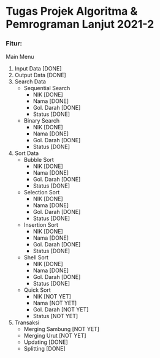 # Tugas Projek Algoritma & Pemrograman Lanjut 2021-2

### Fitur:

Main Menu

 1. Input Data [DONE]
 2. Output Data [DONE]
 3. Search Data
	 - Sequential Search
		 - NIK [DONE]
		 - Nama [DONE]
		 - Gol. Darah [DONE]	
		 - Status [DONE]
	 - Binary Search
		 - NIK [DONE]
		 - Nama [DONE]
		 - Gol. Darah [DONE]	
		 - Status [DONE]
 4. Sort Data
	 - Bubble Sort
		 - NIK [DONE]
		 - Nama [DONE]
		 - Gol. Darah [DONE]	
		 - Status [DONE]
	 - Selection Sort
		 - NIK [DONE]
		 - Nama [DONE]
		 - Gol. Darah [DONE]	
		 - Status [DONE]
	 - Insertion Sort
		 - NIK [DONE]
		 - Nama [DONE]
		 - Gol. Darah [DONE]	
		 - Status [DONE]
	 - Shell Sort
		 - NIK [DONE]
		 - Nama [DONE]
		 - Gol. Darah [DONE]	
		 - Status [DONE]
	 - Quick Sort
		 - NIK [NOT YET]
		 - Nama [NOT YET]
		 - Gol. Darah [NOT YET]	
		 - Status [NOT YET]
 5. Transaksi
	 - Merging Sambung [NOT YET]
	 - Merging Urut [NOT YET]
	 - Updating [DONE]
	 - Splitting [DONE]
